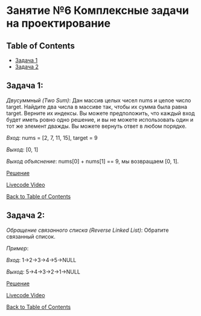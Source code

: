 # Занятие №6 Комплексные задачи на проектирование

## Table of Contents

* [Задача 1](#задача-1)
* [Задача 2](#задача-2)

## Задача 1:

*Двусуммный (Two Sum)*: Дан массив целых чисел nums и целое число target. Найдите два числа в массиве так, чтобы их сумма была равна target. Верните их индексы. Вы можете предположить, что каждый вход будет иметь ровно одно решение, и вы не можете использовать один и тот же элемент дважды. Вы можете вернуть ответ в любом порядке.

*Вход*: nums = [2, 7, 11, 15], target = 9 

*Выход*: [0, 1] 

*Выход объяснение*: nums[0] + nums[1] == 9, мы возвращаем [0, 1].

[Решение](https://github.com/a-oleynik/interview-training/tree/main/src/main/java/com/oleynik/interviewtraining/lesson6/TwoSum.java)

[Livecode Video](https://www.youtube.com/watch?v=ED2CVzR3kM0)

[Back to Table of Contents](#table-of-contents)

## Задача 2:
*Обращение связанного списка (Reverse Linked List)*:
Обратите связанный список.

*Пример*:

*Вход*: 1->2->3->4->5->NULL

*Выход*: 5->4->3->2->1->NULL

[Решение](https://github.com/a-oleynik/interview-training/tree/main/src/main/java/com/oleynik/interviewtraining/lesson6/reverselinkedlist/Solution.java)

[Livecode Video](https://www.youtube.com/watch?v=ED2CVzR3kM0)

[Back to Table of Contents](#table-of-contents)
